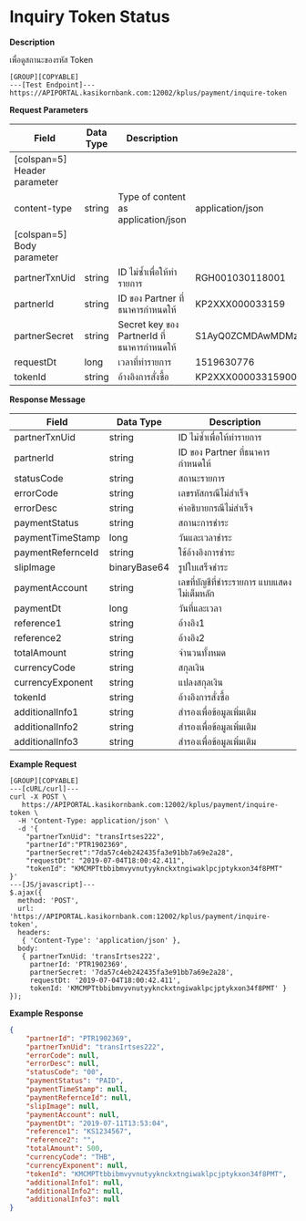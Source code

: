 # Inquiry Token Status

**Description**

เพื่อดูสถานะของรหัส Token

```
[GROUP][COPYABLE]
---[Test Endpoint]---
https://APIPORTAL.kasikornbank.com:12002/kplus/payment/inquire-token
```

**Request Parameters**

| Field                        | Data Type | Description                                | Example                                              | Mandatory |
| ---------------------------- | --------- | ------------------------------------------ | ---------------------------------------------------- | :-------: |
| [colspan=5] Header parameter |
| content-type                 | string    | Type of content as application/json        | application/json                                     |     Y     |
| [colspan=5] Body parameter   |
| partnerTxnUid                | string    | ID ไม่ซ้ำเพื่อให้ทำรายการ                  | RGH001030118001                                      |     Y     |
| partnerId                    | string    | ID ของ Partner ที่ธนาคารกำหนดให้           | KP2XXX000033159                                      |     Y     |
| partnerSecret                | string    | Secret key ของ PartnerId ที่ธนาคารกำหนดให้ | S1AyQ0ZCMDAwMDMzMTU5LWtwbHVzLXNpdC0yYzJwLWZhY2Vib29r |     Y     |
| requestDt                    | long      | เวลาที่ทำรายการ                            | 1519630776                                           |     Y     |
| tokenId                      | string    | อ้างอิงการสั่งซื้อ                         | KP2XXX00003315900BBC3C374D644DE9F2BA5CDC189C27B      |     Y     |

**Response Message**

| Field             | Data Type    | Description                                 |
| ----------------- | ------------ | ------------------------------------------- |
| partnerTxnUid     | string       | ID ไม่ซ้ำเพื่อให้ทำรายการ                   |
| partnerId         | string       | ID ของ Partner ที่ธนาคารกำหนดให้            |
| statusCode        | string       | สถานะรายการ                                 |
| errorCode         | string       | เลขรหัสกรณีไม่สำเร็จ                        |
| errorDesc         | string       | คำอธิบายกรณีไม่สำเร็จ                       |
| paymentStatus     | string       | สถานะการชำระ                                |
| paymentTimeStamp  | long         | วันและเวลาชำระ                              |
| paymentRefernceId | string       | ใช้อ้างอิงการชำระ                           |
| slipImage         | binaryBase64 | รูปใบเสร็จชำระ                              |
| paymentAccount    | string       | เลขที่บัญชีที่ชำระรายการ แบบแสดงไม่เต็มหลัก |
| paymentDt         | long         | วันที่และเวลา                               |
| reference1        | string       | อ้างอิง1                                    |
| reference2        | string       | อ้างอิง2                                    |
| totalAmount       | string       | จำนวนทั้งหมด                                |
| currencyCode      | string       | สกุลเงิน                                    |
| currencyExponent  | string       | แปลงสกุลเงิน                                |
| tokenId           | string       | อ้างอิงการสั่งซื้อ                          |
| additionalInfo1   | string       | สำรองเพื่อข้อมูลเพิ่มเติม                   |
| additionalInfo2   | string       | สำรองเพื่อข้อมูลเพิ่มเติม                   |
| additionalInfo3   | string       | สำรองเพื่อข้อมูลเพิ่มเติม                   |

**Example Request**

```code
[GROUP][COPYABLE]
---[cURL/curl]---
curl -X POST \
   https://APIPORTAL.kasikornbank.com:12002/kplus/payment/inquire-token \
  -H 'Content-Type: application/json' \
  -d '{
    "partnerTxnUid": "transIrtses222",
    "partnerId":"PTR1902369",
    "partnerSecret":"7da57c4eb242435fa3e91bb7a69e2a28",
    "requestDt": "2019-07-04T18:00:42.411",
    "tokenId": "KMCMPTtbbibmvyvnutyyknckxtngiwaklpcjptykxon34f8PMT"
}'
---[JS/javascript]---
$.ajax({
  method: 'POST',
  url: 'https://APIPORTAL.kasikornbank.com:12002/kplus/payment/inquire-token',
  headers:
   { 'Content-Type': 'application/json' },
  body:
   { partnerTxnUid: 'transIrtses222',
     partnerId: 'PTR1902369',
     partnerSecret: '7da57c4eb242435fa3e91bb7a69e2a28',
     requestDt: '2019-07-04T18:00:42.411',
     tokenId: 'KMCMPTtbbibmvyvnutyyknckxtngiwaklpcjptykxon34f8PMT' }
});
```

**Example Response**

```json
{
    "partnerId": "PTR1902369",
    "partnerTxnUid": "transIrtses222",
    "errorCode": null,
    "errorDesc": null,
    "statusCode": "00",
    "paymentStatus": "PAID",
    "paymentTimeStamp": null,
    "paymentRefernceId": null,
    "slipImage": null,
    "paymentAccount": null,
    "paymentDt": "2019-07-11T13:53:04",
    "reference1": "KS1234567",
    "reference2": "",
    "totalAmount": 500,
    "currencyCode": "THB",
    "currencyExponent": null,
    "tokenId": "KMCMPTtbbibmvyvnutyyknckxtngiwaklpcjptykxon34f8PMT",
    "additionalInfo1": null,
    "additionalInfo2": null,
    "additionalInfo3": null
}
```
